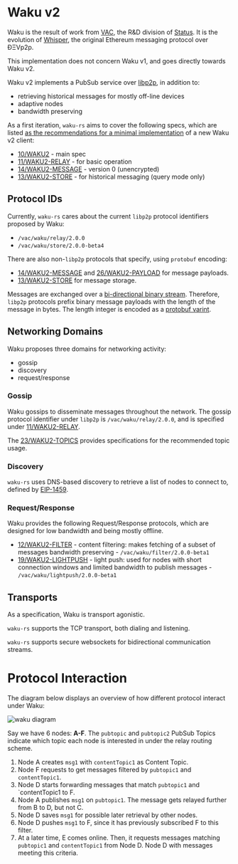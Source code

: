 # Waku v2

Waku is the result of work from [VAC](https://vac.dev/), the R&D division of [Status](https://status.im). It is the evolution of [Whisper](https://eips.ethereum.org/EIPS/eip-627), the original Ethereum messaging protocol over ÐΞVp2p.

This implementation does not concern Waku v1, and goes directly towards Waku v2.

Waku v2 implements a PubSub service over [libp2p](https://libp2p.io/), in addition to:
- retrieving historical messages for mostly off-line devices
- adaptive nodes
- bandwidth preserving

As a first iteration, `waku-rs` aims to cover the following specs, which are listed [as the recommendations for a minimal implementation](https://rfc.vac.dev/spec/10/#recommendations-for-clients) of a new Waku v2 client:
- [10/WAKU2](https://rfc.vac.dev/spec/10) - main spec
- [11/WAKU2-RELAY](https://rfc.vac.dev/spec/11) - for basic operation
- [14/WAKU2-MESSAGE](https://rfc.vac.dev/spec/14) - version 0 (unencrypted)
- [13/WAKU2-STORE](https://rfc.vac.dev/spec/13) - for historical messaging (query mode only)

## Protocol IDs

Currently, `waku-rs` cares about the current `libp2p` protocol identifiers proposed by Waku:
- `/vac/waku/relay/2.0.0`
- `/vac/waku/store/2.0.0-beta4`

There are also non-`libp2p` protocols that specify, using `protobuf` encoding:
- [14/WAKU2-MESSAGE](https://rfc.vac.dev/spec/14) and [26/WAKU2-PAYLOAD](https://rfc.vac.dev/spec/26) for message payloads.
- [13/WAKU2-STORE](https://rfc.vac.dev/spec/13) for message storage.

Messages are exchanged over a [bi-directional binary stream](https://docs.libp2p.io/concepts/protocols/). Therefore, `libp2p` protocols prefix binary message payloads with the length of the message in bytes. The length integer is encoded as a [protobuf varint](https://developers.google.com/protocol-buffers/docs/encoding#varints).

## Networking Domains

Waku proposes three domains for networking activity:
- gossip
- discovery
- request/response

### Gossip

Waku gossips to disseminate messages throughout the network.
The gossip protocol identifier under `libp2p` is `/vac/waku/relay/2.0.0`, and is specified under [11/WAKU2-RELAY](https://rfc.vac.dev/spec/11).

The [23/WAKU2-TOPICS](https://rfc.vac.dev/spec/23) provides specifications for the recommended topic usage.

### Discovery

`waku-rs` uses DNS-based discovery to retrieve a list of nodes to connect to, defined by [EIP-1459](https://eips.ethereum.org/EIPS/eip-1459).

### Request/Response

Waku provides the following Request/Response protocols, which are designed for low bandwidth and being mostly offline.
- [12/WAKU2-FILTER](https://rfc.vac.dev/spec/12) - content filtering: makes fetching of a subset of messages bandwidth preserving - `/vac/waku/filter/2.0.0-beta1`
- [19/WAKU2-LIGHTPUSH](https://rfc.vac.dev/spec/19) - light push: used for nodes with short connection windows and limited bandwidth to publish messages - `/vac/waku/lightpush/2.0.0-beta1`

## Transports

As a specification, Waku is transport agonistic.

`waku-rs` supports the TCP transport, both dialing and listening.

`waku-rs` supports secure websockets for bidirectional communication streams.

# Protocol Interaction

The diagram below displays an overview of how different protocol interact under Waku:

![waku diagram](https://rfc.vac.dev/rfcs/10/overview.png)

Say we have 6 nodes: **A-F**. The `pubtopic` and `pubtopic2` PubSub Topics indicate which topic each node is interested in under the relay routing scheme.

1. Node A creates `msg1`  with `contentTopic1` as Content Topic.
2. Node F requests to get messages filtered by `pubtopic1` and `contentTopic1`.
3. Node D starts forwarding messages that match `pubtopic1` and `contentTopic1 to F.
4. Node A publishes `msg1` on `pubtopic1`. The message gets relayed further from B to D, but not C.
5. Node D saves `msg1` for possible later retrieval by other nodes.
6. Node D pushes `msg1` to F, since it has previously subscribed F to this filter.
7. At a later time, E comes online. Then, it requests messages matching `pubtopic1` and `contentTopic1` from Node D. Node D with messages meeting this criteria.